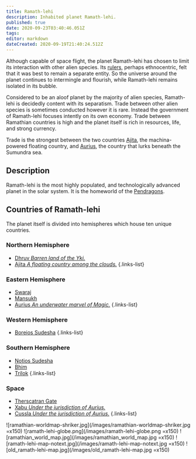 ```yaml
---
title: Ramath-lehi
description: Inhabited planet Ramath-lehi.
published: true
date: 2020-09-23T03:40:46.051Z
tags: 
editor: markdown
dateCreated: 2020-09-19T21:40:24.512Z
---
```


Although capable of space flight, the planet Ramath-lehi has chosen to limit its interaction with other alien species. Its [rulers](/culture/government), perhaps ethnocentric, felt that it was best to remain a separate entity. So the universe around the planet continues to intermingle and flourish, while Ramath-lehi remains isolated in its bubble.

Considered to be an aloof planet by the majority of alien species, Ramath-lehi is decidedly content with its separatism. Trade between other alien species is sometimes conducted however it is rare. Instead the government of Ramath-lehi focuses intently on its own economy. Trade between Ramathian countries is high and the planet itself is rich in resources, life, and strong currency.

Trade is the strongest between the two countries [Ajita](/countries/ajita), the machina-powered floating country, and [Aurius](/countries/aurius), the country that lurks beneath the Sumundra sea.

## Description

Ramath-lehi is the most highly populated, and technologically advanced planet in the solar system. It is the homeworld of the [Pendragons](/species/pendragon).

## Countries of Ramath-lehi

The planet itself is divided into hemispheres which house ten unique countries.

### Northern Hemisphere

- [Dhruv *Barren land of the Yki.*](/countries/dhruv)
- [Ajita *A floating country among the clouds.*](/countries/ajita)
{.links-list}

### Eastern Hemisphere

- [Swaraj](/countries/swaraj)
- [Mansukh](/countries/mansukh)
- [Aurius *An underwater marvel of Magic.*](/countries/aurius)
{.links-list}

### Western Hemisphere

- [Boreios Sudesha](/countries/boreios-sudesha)
{.links-list}

### Southern Hemisphere

- [Notios Sudesha](/countries/notios-sudesha)
- [Bhim](/countries/bhim)
- [Trilok](/countries/trilok)
{.links-list}

### Space

- [Therscatran Gate](/countries/therscatran-gate)
- [Xabu *Under the jurisdiction of Aurius.*](/countries/xabu)
- [Cussla *Under the jurisdiction of Aurius.*](/countries/cussla)
{.links-list}

![ramathian-worldmap-shriker.jpg](/images/ramathian-worldmap-shriker.jpg =x150) ![ramath-lehi-globe.png](/images/ramath-lehi-globe.png =x150) ![ramathian_world_map.jpg](/images/ramathian_world_map.jpg =x150) ![ramath-lehi-map-notext.jpg](/images/ramath-lehi-map-notext.jpg =x150) ![old_ramath-lehi-map.jpg](/images/old_ramath-lehi-map.jpg =x150)